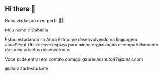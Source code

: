 ## Hi there 👋

Boas vindas ao meu perfil 💙💙

Meu nome é Gabriela

Estou estudando na Alura
Estou me desenvolvendo na linguagem JavaScript
Utilizo esse espaço para minha organização e compartilhamento
dos meu projetos desenvolvidos

Voce pode entrar em contato comigo!
gabrielacanuto47@gmail.com

@alurastartestudante


<!--
**gabih023/gabih023** is a ✨ _special_ ✨ repository because its `README.md` (this file) appears on your GitHub profile.

Here are some ideas to get you started:

- 🔭 I’m currently working on ...
- 🌱 I’m currently learning ...
- 👯 I’m looking to collaborate on ...
- 🤔 I’m looking for help with ...
- 💬 Ask me about ...
- 📫 How to reach me: ...
- 😄 Pronouns: ...
- ⚡ Fun fact: ...
-->
